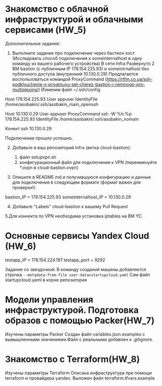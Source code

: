 # Знакомство с облачной инфраструктурой и облачными сервисами (HW_5)


Дополнительное задание:

1. Выполните задание про подключение через бастион хост.(Исследовать способ подключения к someinternalhost в одну
команду из вашего рабочего устройства)
В сети Infra Развернуто 2 ВМ bastion (c публичным IP 178.154.225.93) и  someintrnalhost без публичного доступа (внутренний 10.130.0.29)
Предлагается воспользоваться командой ProxyCommand (https://rtfm.co.ua/ssh-podklyuchenie-v-privatnuyu-set-cherez-bastion-i-nemnogo-pro-multiplexing/)
Изменим файл ~/.ssh/config

Host 178.154.225.93
    User appuser
    IdentityFile  /home/asobakin/.ssh/asobakin_main_openssh
   


Host 10.130.0.29
    User appuser
    ProxyCommand ssh -W %h:%p  178.154.225.93
    IdentityFile  /home/asobakin/.ssh/asobakin_nomain

Конект ssh 10.130.0.29

Подключение прошло успешно.

2. Добавьте в ваш репозиторий Infra (ветка cloud-bastion):

   1. файл setupvpn.sh
   2. конфигурационный файл для подключения к VPN (переименуйте *.ovpn в cloud-bastion.ovpn)

3. Опишите в README.md и получившуюся конфигурацию и данные для подключения в следующем формате (формат важен для проверки!).

bastion_IP = 178.154.225.93
someinternalhost_IP = 10.130.0.29


4. Добавьте "Labels" cloud-bastion к вашему Pull Request


5.Для коннекта по VPN необходима установка iptables на ВМ YC.

# Основные сервисы Yandex Cloud  (HW_6)
testapp_IP = 178.154.224.197
testapp_port = 9292

Задание со звездочкой:
В команду созданий машины добавляется строчка `--metadata-from-file user-data=startupcloud.yaml`
Сам файл startupcloud.yaml в корне репозитория


# Модели управления инфраструктурой. Подготовка образов с помощью Packer(HW_7)
Изучены параметры Packer
Создан файл variables.json.examples с вымышленными значениями.Файл с реальными добавлен к .gitignore.
 
 # Знакомство с Terraform(HW_8)
Изучены параметры Terraform
Описана инфраструктура при помощи terraform и провайдера yandex. Выложен файл terraform.tfvars.example

